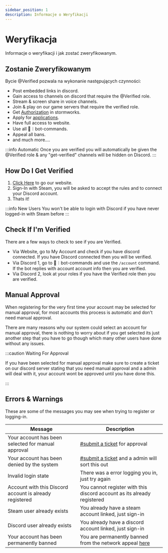```yaml
---
sidebar_position: 1
description: Informacje o Weryfikacji
---
```


# Weryfikacja

Informacje o weryfikacji i jak zostać zweryfikowanym.

## Zostanie Zweryfikowanym

Bycie <span class="verified-text">@Verified</span> pozwala na wykonanie następujących czynności:

- Post embedded links in discord.
- Gain access to channels on discord that require the <span class="verified-text">@Verified</span> role.
- Stream & screen share in voice channels.
- Join & play on our game servers that require the verified role.
- Get [Authorization](https://docs.trickys.gg/stormworks/auth#getting-auth) in stormworks.
- Apply for [applications](https://trickys.gg/applications/new).
- Have full access to website.
- Use all <span class="discord-text">🤖︱bot-commands</span>.
- Appeal all bans.
- and much more....

:::info Automatic
Once you are verified you will automatically be given the <span class="verified-text">@Verified</span> role & any "get-verified" channels will be hidden on <i class="fa-brands fa-discord"></i> Discord.
:::

## How Do I Get Verified

1. [Click Here](https://trickys.gg/login) to go our website.
2. Sign-In with <i class="fa-brands fa-steam"></i> Steam, you will be asked to accept the rules and to connect your <i class="fa-brands fa-discord"></i> Discord account.
3. Thats it!

:::info New Users
You won't be able to login with <i class="fa-brands fa-discord"></i> Discord if you have never logged-in with <i class="fa-brands fa-steam"></i> Steam before
:::

## Check If I'm Verified

There are a few ways to check to see if you are Verified.

- Via Website, go to My Account and check if you have discord connected. If you have Discord connected then you will be verified.
- Via Discord 1, go to <span class="discord-text">🤖︱bot-commands</span> and use the `/account` command. If the bot replies with account account info then you are verified.
- Via Discord 2, look at your roles if you have the Verified role then you are verified.

## Manual Approval

When registering for the very first time your account may be selected for manual approval, for most accounts this process is automatic and don't need manual approval.

There are many reasons why our system could select an account for manual approval, there is nothing to worry about if you get selected its just another step that you have to go though which many other users have done without any issues.

:::caution Waiting For Approval

If you have been selected for manual approval make sure to create a ticket on our discord server stating that you need manual approval and a admin will deal with it, your account wont be approved until you have done this.

:::

## Errors & Warnings

These are some of the messages you may see when trying to register or logging-in.

| Message                                                                                     | Description                                                                 |
| ------------------------------------------------------------------------------------------- | --------------------------------------------------------------------------- |
| <span class="update-updated">Your account has been selected for manual approval</span>      | <a href="discord://discord.com/channels/710922135580835950/846373509470748722" class="discord-text">#submit a ticket</a> for approval                                       |
| <span class="update-updated">Your account has been denied by the system</span>              | <a href="discord://discord.com/channels/710922135580835950/846373509470748722" class="discord-text">#submit a ticket</a> and a admin will sort this out                     |
| <span class="update-updated">Invalid login state</span>                                     | There was a error logging you in, just try again                            |
| <span class="update-updated">Account with this Discord account is already registered</span> | You cannot register with this discord account as its already registered     |
| <span class="update-updated">Steam user already exists</span>                               | You already have a steam account linked, just sign-in                       |
| <span class="update-updated">Discord user already exists</span>                             | You already have a discord account linked, just sign-in                     |
| <span class="update-removed">Your account has been permanently banned</span>                | You are permanently banned from the network appeal <a href="https://support.trickys.gg" class="discord-text">here</a> |


